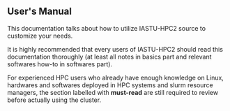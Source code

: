 ## User's Manual

This documentation talks about how to utilize IASTU-HPC2 source to customize your needs. 

It is highly recommended that every users of IASTU-HPC2 should read this documentation thoroughly (at least all notes in basics part and relevant softwares how-to in softwares part). 

For experienced HPC users who already have enough knowledge on Linux, hardwares and softwares deployed in HPC systems and slurm resource managers, the section labelled with **must-read** are still required to review before actually using the cluster.